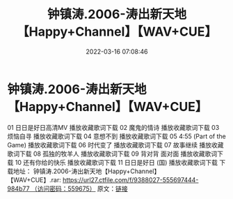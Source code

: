 ﻿---
title: 钟镇涛.2006-涛出新天地【Happy+Channel】【WAV+CUE】
date: 2022-03-16 07:08:46
categories: WAV车载音乐、镜像
tags: 华语中文
---
# 钟镇涛.2006-涛出新天地【Happy+Channel】【WAV+CUE】

01
日日是好日高清MV
播放收藏歌词下载
02
魔鬼的情诗
播放收藏歌词下载
03
烦恼自寻
播放收藏歌词下载
04
意想不到
播放收藏歌词下载
05
4:55
(Part of the Game)
播放收藏歌词下载
06
时代变了
播放收藏歌词下载
07
故事继续
播放收藏歌词下载
08
孤独的牧羊人
播放收藏歌词下载
09
背对背
面对面
播放收藏歌词下载
10
还有你给的快乐
播放收藏歌词下载
11
日日是好日
(国)
播放收藏歌词下载
下载地址：
钟镇涛.2006-涛出新天地【Happy+Channel】【WAV+CUE】.rar: https://url27.ctfile.com/f/9388027-555697444-984b77 （访问密码：559675）
原文：[链接](https://blog.sina.com.cn/s/blog_1647c7e7601030w88.html)